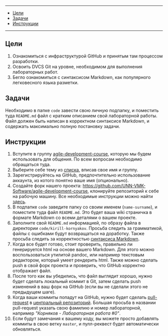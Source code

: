 -----

 - [Цели]()
 - [Задачи]()
 - [Инструкции]()

-----

## Цели

  1. Ознакомиться с инфраструктурой GitHub и принятым там процессом разработки.
  1. Освоить DVCS Git на уровне, необходимом для выполнения лабораторных работ.
  1. Бегло ознакомиться с синтаксисом Markdown, как популярного легковесного
     языка разметки.

## Задачи

Необходимо в папке `code` завести свою личную подпапку, и поместить туда
`README.md` файл с кратким описанием свой лабораторной работы. Файл должен быть
написан в корректном синтаксисе Markdown, и содержать максимально полную
постановку задачи.

## Инструкции

  1. Вступите в группу [agile-development-course](https://groups.google.com/forum/?hl=ru#!forum/agile-development-course),
     которую мы будем использовать для общения. По всем вопросам необходимо
     обращаться туда.
  1. Выберите себе тему из
     [списка](https://docs.google.com/spreadsheet/ccc?key=0AsBBkrQIoSbjdGh5UFhSRVdQZmZhWXJLNjhwV08zU0E&usp=drive_web&authkey=CNXx0YMC&authkey=CNXx0YMC#gid=8),
     вписав свое имя и группу.
  1. Зарегистрируйтесь на GitHub, предпочтительно использование аккаунта, из
     котого понятно ваше имя (опционально).
  1. Создайте форк нашего проекта: <https://github.com/UNN-VMK-Software/agile-development-course>,
     клонируйте репозиторий к себе на рабочую машину. Все необходимые инструкции
     можно найти [здесь](https://help.github.com/articles/fork-a-repo).
  1. В подпапке `code` заведите папку со своим именем (`name-surname`), и
     поместите туда файл `README.md`. Это будет ваша wiki страничка в формате
     Markdown со всеми деталями о вашем проекте.
  1. Заполните свой `README.md` информацией, по образу файла в директории
     `code/kirill-kornyakov`. Просьба следить за грамматикой, файлы с ошибками
     будут возвращаться на доработку. Также просьба следить за корректностью
     [синтаксиса Markdown](https://help.github.com/articles/github-flavored-markdown).
  1. Когда все будет готово, стоит проверить, правильно ли генерируется html на
     основе вашего Markdown. Для этого можно воспользоваться утилитой pandoc,
     или например текстовым редактором, который умеет рендерить html. Также
     можно сделать push в свой форк проекта и проверить, что GitHub корректно
     отображает файл.
  1. После того как вы убедились, что файл выглядит хорошо, нужно будет
     сделать локальный коммит в Git, затем сделать push изменений в ваш форк на
     GitHub (если вы не сделали этого не предыдущем шаге).
  1. Когда ваши коммиты попадут на GitHub, нужно будет сделать
     [pull-request](https://help.github.com/articles/using-pull-requests) в
     [центральный репозиторий](https://github.com/UNN-VMK-Software/agile-development-course).
     Большая просьба в названии pull-request указать свою фамилию и номер
     лабораторной, например _"Корняков - Лабораторная работа #0"_.
  1. Если будут замечания к вашему коду, вы можете просто добавлять коммиты в
     свою ветку `master`, и пулл-реквест будет автоматически обновляться.
